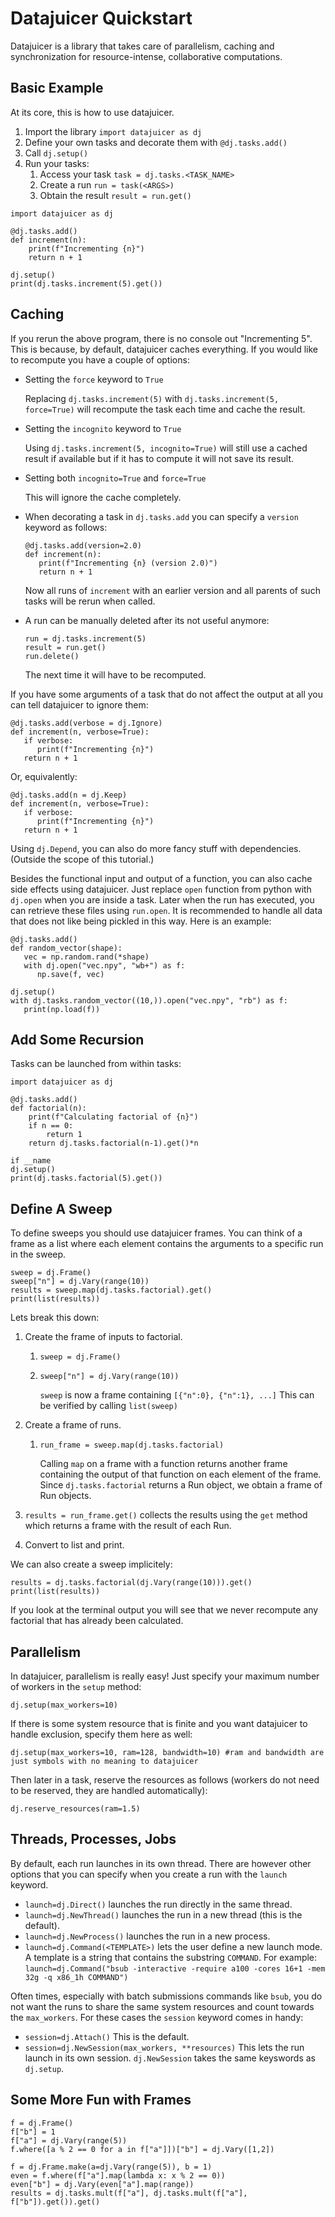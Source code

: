 # Datajuicer Quickstart

Datajuicer is a library that takes care of parallelism, caching and synchronization for resource-intense, collaborative computations.

## Basic Example

At its core, this is how to use datajuicer.

1. Import the library `import datajuicer as dj`
2. Define your own tasks and decorate them with `@dj.tasks.add()`
3. Call `dj.setup()`
4. Run your tasks:
   1. Access your task `task = dj.tasks.<TASK_NAME>`
   2. Create a run `run = task(<ARGS>)`
   3. Obtain the result `result = run.get()`

```
import datajuicer as dj

@dj.tasks.add()
def increment(n):
    print(f"Incrementing {n}")
    return n + 1

dj.setup()
print(dj.tasks.increment(5).get())
```

## Caching

If you rerun the above program, there is no console out "Incrementing 5". This is because, by default, datajuicer caches everything. If you would like to recompute you have a couple of options:

* Setting the `force` keyword to `True`
   
   Replacing `dj.tasks.increment(5)` with `dj.tasks.increment(5, force=True)` will recompute the task each time and cache the result.

* Setting the `incognito` keyword to `True`
   
   Using `dj.tasks.increment(5, incognito=True)` will still use a cached result if available but if it has to compute it will not save its result.

* Setting both `incognito=True` and `force=True`
    
    This will ignore the cache completely.

* When decorating a task in `dj.tasks.add` you can specify a `version` keyword as follows:
   
   ```
   @dj.tasks.add(version=2.0)
   def increment(n):
      print(f"Incrementing {n} (version 2.0)")
      return n + 1
   ```
   Now all runs of `increment` with an earlier version and all parents of such tasks will be rerun when called.

* A run can be manually deleted after its not useful anymore: 
   
   ```
   run = dj.tasks.increment(5)
   result = run.get()
   run.delete()
   ```

   The next time it will have to be recomputed.

If you have some arguments of a task that do not affect the output at all you can tell datajuicer to ignore them:

```
@dj.tasks.add(verbose = dj.Ignore)
def increment(n, verbose=True):
   if verbose:
      print(f"Incrementing {n}")
   return n + 1
```

Or, equivalently:

```
@dj.tasks.add(n = dj.Keep)
def increment(n, verbose=True):
   if verbose:
      print(f"Incrementing {n}")
   return n + 1
```


Using `dj.Depend`, you can also do more fancy stuff with dependencies. (Outside the scope of this tutorial.)

Besides the functional input and output of a function, you can also cache side effects using datajuicer. Just replace `open` function from python with `dj.open` when you are inside a task. Later when the run has executed, you can retrieve these files using `run.open`. It is recommended to handle all data that does not like being pickled in this way. Here is an example:

```
@dj.tasks.add()
def random_vector(shape):
   vec = np.random.rand(*shape)
   with dj.open("vec.npy", "wb+") as f:
      np.save(f, vec)

dj.setup()
with dj.tasks.random_vector((10,)).open("vec.npy", "rb") as f:
   print(np.load(f))

```



## Add Some Recursion

Tasks can be launched from within tasks:

```
import datajuicer as dj

@dj.tasks.add()
def factorial(n):
    print(f"Calculating factorial of {n}")
    if n == 0:
        return 1
    return dj.tasks.factorial(n-1).get()*n

if __name
dj.setup()
print(dj.tasks.factorial(5).get())
```

## Define A Sweep

To define sweeps you should use datajuicer frames. You can think of a frame as a list where each element contains the arguments to a specific run in the sweep.

```
sweep = dj.Frame()
sweep["n"] = dj.Vary(range(10))
results = sweep.map(dj.tasks.factorial).get()
print(list(results))
```

Lets break this down:
1. Create the frame of inputs to factorial.
   1. `sweep = dj.Frame()` 
   2. `sweep["n"] = dj.Vary(range(10))`
   
      `sweep` is now a frame containing `[{"n":0}, {"n":1}, ...]`
      This can be verified by calling `list(sweep)`

2. Create a frame of runs.
   1. `run_frame = sweep.map(dj.tasks.factorial)`
   
      Calling `map` on a frame with a function returns another frame containing the output of that function on each element of the frame.
      Since `dj.tasks.factorial` returns a Run object, we obtain a frame of Run objects.

3. `results = run_frame.get()` collects the results using the `get` method which returns a frame with the result of each Run. 
4. Convert to list and print.

We can also create a sweep implicitely:

```
results = dj.tasks.factorial(dj.Vary(range(10))).get()
print(list(results))
```

If you look at the terminal output you will see that we never recompute any factorial that has already been calculated.

## Parallelism

In datajuicer, parallelism is really easy! Just specify your maximum number of workers in the `setup` method:

```
dj.setup(max_workers=10)
```

If there is some system resource that is finite and you want datajuicer to handle exclusion, specify them here as well:

```
dj.setup(max_workers=10, ram=128, bandwidth=10) #ram and bandwidth are just symbols with no meaning to datajuicer
```

Then later in a task, reserve the resources as follows (workers do not need to be reserved, they are handled automatically):

```
dj.reserve_resources(ram=1.5)
```

## Threads, Processes, Jobs

By default, each run launches in its own thread. There are however other options that you can specify when you create a run with the `launch` keyword.

* `launch=dj.Direct()` launches the run directly in the same thread.
* `launch=dj.NewThread()` launches the run in a new thread (this is the default).
* `launch=dj.NewProcess()` launches the run in a new process.
* `launch=dj.Command(<TEMPLATE>)` lets the user define a new launch mode. A template is a string that contains the substring `COMMAND`.
   For example: `launch=dj.Command("bsub -interactive -require a100 -cores 16+1 -mem 32g -q x86_1h COMMAND")`

Often times, especially with batch submissions commands like `bsub`, you do not want the runs to share the same system resources and count towards the `max_workers`. For these cases the `session` keyword comes in handy:

* `session=dj.Attach()` This is the default.
* `session=dj.NewSession(max_workers, **resources)` This lets the run launch in its own session. `dj.NewSession` takes the same keyswords as `dj.setup`.


## Some More Fun with Frames

```
f = dj.Frame()
f["b"] = 1
f["a"] = dj.Vary(range(5))
f.where([a % 2 == 0 for a in f["a"]])["b"] = dj.Vary([1,2])
```

```
f = dj.Frame.make(a=dj.Vary(range(5)), b = 1)
even = f.where(f["a"].map(lambda x: x % 2 == 0))
even["b"] = dj.Vary(even["a"].map(range))
results = dj.tasks.mult(f["a"], dj.tasks.mult(f["a"], f["b"]).get()).get()
```
